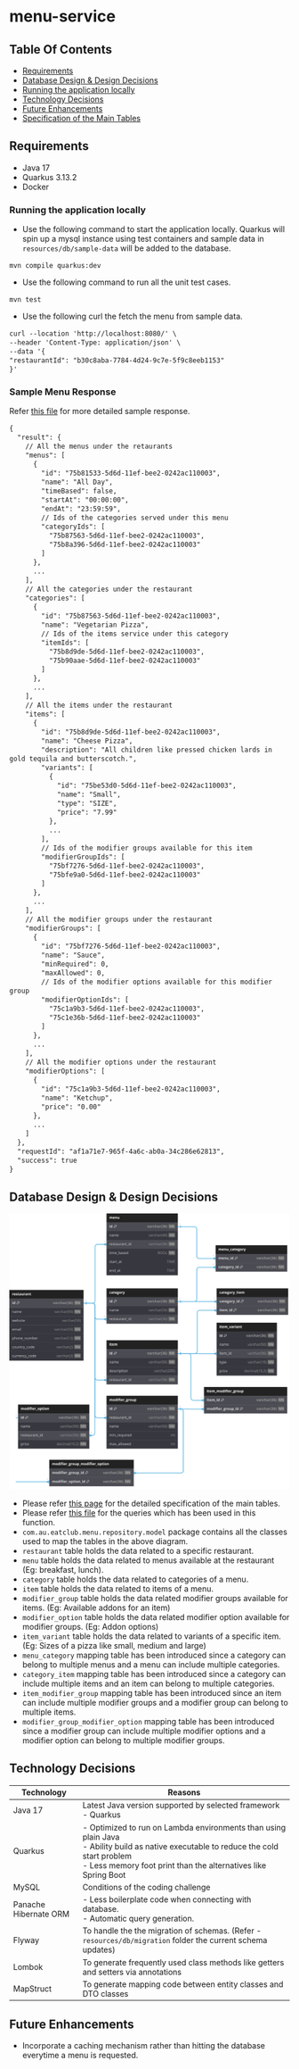 # menu-service

## Table Of Contents

* [Requirements](#requirements)
* [Database Design & Design Decisions](#database-design--design-decisions)
* [Running the application locally](#running-the-application-locally)
* [Technology Decisions](#technology-decisions)
* [Future Enhancements](#future-enhancements)
* [Specification of the Main Tables](misc/database-table-spec.md)

## Requirements

- Java 17
- Quarkus 3.13.2
- Docker

### Running the application locally

* Use the following command to start the application locally. Quarkus will spin up a mysql instance using test
  containers and sample data in `resources/db/sample-data` will be added to the database.

```shell
mvn compile quarkus:dev
```
* Use the following command to run all the unit test cases.

```shell
mvn test
```

* Use the following curl the fetch the menu from sample data.

```shell
curl --location 'http://localhost:8080/' \
--header 'Content-Type: application/json' \
--data '{
"restaurantId": "b30c8aba-7784-4d24-9c7e-5f9c8eeb1153"
}'
```

### Sample Menu Response

Refer [this file](misc/menu-response-sample.json) for more detailed sample response.

```jsonc
{
  "result": {
    // All the menus under the retaurants
    "menus": [
      {
        "id": "75b81533-5d6d-11ef-bee2-0242ac110003",
        "name": "All Day",
        "timeBased": false,
        "startAt": "00:00:00",
        "endAt": "23:59:59",
        // Ids of the categories served under this menu
        "categoryIds": [
          "75b87563-5d6d-11ef-bee2-0242ac110003",
          "75b8a396-5d6d-11ef-bee2-0242ac110003"
        ]
      },
      ...
    ],
    // All the categories under the restaurant
    "categories": [
      {
        "id": "75b87563-5d6d-11ef-bee2-0242ac110003",
        "name": "Vegetarian Pizza",
        // Ids of the items service under this category
        "itemIds": [
          "75b8d9de-5d6d-11ef-bee2-0242ac110003",
          "75b90aae-5d6d-11ef-bee2-0242ac110003"
        ]
      },
      ...
    ],
    // All the items under the restaurant
    "items": [
      {
        "id": "75b8d9de-5d6d-11ef-bee2-0242ac110003",
        "name": "Cheese Pizza",
        "description": "All children like pressed chicken lards in gold tequila and butterscotch.",
        "variants": [
          {
            "id": "75be53d0-5d6d-11ef-bee2-0242ac110003",
            "name": "Small",
            "type": "SIZE",
            "price": "7.99"
          },
          ...
        ],
        // Ids of the modifier groups available for this item
        "modifierGroupIds": [
          "75bf7276-5d6d-11ef-bee2-0242ac110003",
          "75bfe9a0-5d6d-11ef-bee2-0242ac110003"
        ]
      },
      ...
    ],
    // All the modifier groups under the restaurant
    "modifierGroups": [
      {
        "id": "75bf7276-5d6d-11ef-bee2-0242ac110003",
        "name": "Sauce",
        "minRequired": 0,
        "maxAllowed": 0,
        // Ids of the modifier options available for this modifier group
        "modifierOptionIds": [
          "75c1a9b3-5d6d-11ef-bee2-0242ac110003",
          "75c1e36b-5d6d-11ef-bee2-0242ac110003"
        ]
      },
      ...
    ],
    // All the modifier options under the restaurant
    "modifierOptions": [
      {
        "id": "75c1a9b3-5d6d-11ef-bee2-0242ac110003",
        "name": "Ketchup",
        "price": "0.00"
      },
      ...
    ]
  },
  "requestId": "af1a71e7-965f-4a6c-ab0a-34c286e62813",
  "success": true
}
```

## Database Design & Design Decisions

![Alt text](./misc/db-design/eat-club-coding-assignment-db-design.svg)

- Please refer [this page](misc/database-table-spec.md) for the detailed specification of the main tables.
- Please refer [this file](misc/db-design/queries-used-in-function.sql) for the queries which has been used in this
  function.
- `com.au.eatclub.menu.repository.model` package contains all the classes used to map the tables in the above diagram.
- `restaurant` table holds the data related to a specific restaurant.
- `menu` table holds the data related to menus available at the restaurant (Eg: breakfast, lunch).
- `category` table holds the data related to categories of a menu.
- `item` table holds the data related to items of a menu.
- `modifier_group` table holds the data related modifier groups available for items. (Eg: Available addons for an item)
- `modifier_option` table holds the data related modifier option available for modifier groups. (Eg: Addon options)
- `item_variant` table holds the data related to variants of a specific item. (Eg: Sizes of a pizza like small, medium
  and large)
- `menu_category` mapping table has been introduced since a category can belong to multiple menus and a menu can include
  multiple categories.
- `category_item` mapping table has been introduced since a category can include multiple items and an item can belong
  to multiple categories.
- `item_modifier_group` mapping table has been introduced since an item can include multiple modifier groups and a
  modifier group can belong to multiple items.
- `modifier_group_modifier_option` mapping table has been introduced since a modifier group can include multiple
  modifier options and a modifier option can belong to multiple modifier groups.

## Technology Decisions

| Technology            | Reasons                                                                                                                                                                                                       | 
|-----------------------|---------------------------------------------------------------------------------------------------------------------------------------------------------------------------------------------------------------|
| Java 17               | Latest Java version supported by selected framework - Quarkus                                                                                                                                                 |   
| Quarkus               | - Optimized to run on Lambda environments than using plain Java<br/>- Ability build as native executable to reduce the cold start problem<br/>- Less memory foot print than the alternatives like Spring Boot |
| MySQL                 | Conditions of the coding challenge                                                                                                                                                                            |
| Panache Hibernate ORM | - Less boilerplate code when connecting with database.<br/>- Automatic query generation.                                                                                                                      |
| Flyway                | To handle the the migration of schemas. (Refer - `resources/db/migration` folder the current schema updates)                                                                                                  |
| Lombok                | To  generate frequently used class methods like getters and setters via annotations                                                                                                                           |
| MapStruct             | To  generate mapping code between entity classes and DTO classes                                                                                                                                              |

## Future Enhancements

* Incorporate a caching mechanism rather than hitting the database everytime a menu is requested. 

